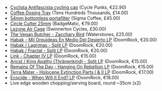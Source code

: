 - [Cyclista Antifascista cycling cap](https://cyclepunks.cc/product/ciclista-antifascista-cycling-cap/) (Cycle Punks, €22.90)
- [Coffee Dosing Tray](https://uk.tenshundredsthousands.com/products/coffee-dosing-tray) (Tens Hundreds Thousands, £14.00)
- [54mm bottomless portafilter](https://sigmacoffee.co.uk/collections/espresso-accessories/products/knodos-bottomless-portafilter?variant=44055744217329) (Sigma Coffee, £45.00)
- [Circle Cutter 25mm](https://www.badgematic.de/en/circle-cutter-type-2006) (BadgeMatic, €79.00)
- [Lezyne Air Cage](https://www.swinnertoncycles.co.uk/lezyne-bottle-cage-matrix-air-cage-p129206/s375774) (Swinnerton Cycles, £30.00)
- [The Vegan Butcher - Zacchary Bird](https://www.waterstones.com/book/the-vegan-butcher/zacchary-bird/9781922754097) (Waterstones, £25.00)
- [Habak - Mil Orquídeas En Medio Del Desierto LP](https://doomrock.com/music/lp/1543/habak-mil-orquideas...-lp-eu-press-3-versions) (DoomRock, €20.00)
- [Habak / Lagrimas - Split LP](https://doomrock.com/music/lp/1538/habak/lagrimas-split-lp-2.-versions) (DoomRock, €20.00)
- [Habak / Fractal - Split LP](https://doomrock.com/music/lp/1531/habak/fractal-split-lp) (DoomRock, €20.00)
- [Link - Chapter IV LP](https://doomrock.com/music/lp/652/link-chapter-iv-lp) (DoomRock, €15.00)
- [Ancst / King Apathy (Thränenkind) - Split LP](https://doomrock.com/music/lp/505/ancst/king-apathy-thraenenkind-split-lp-5.-versions) (DoomRock, €15.00)
- [Remains Of The Day - Hanging On Rebellion LP](https://doomrock.com/music/lp/934/remains-of-the-day-hanging-on-rebellion-lp-2.-versions) (DoomRock, €15.00)
- [Terra Mater - Holocene Extinction Parts I & II LP](https://doomrock.com/music/lp/1124/terra-mater-holocene-extinction-parts-i-ii-lp) (DoomRock, €17.00)
- [Ecocide - When Will It End? LP](https://doomrock.com/tofu-carnage-records/1185/ecocide-when-will-it-end-lp) (DoomRock, €18.00)
- Live edge wooden chopping/serving board, round ~35cm (x2)

<!-- - [Red tin wind-up cable car](https://thehendersonsshop.co.uk/products/red-tin-toy-cable-car) (The Hendersons Shop, £38.00) -->
<!-- - [Paine's Log Cabin Burner - Small](https://thehendersonsshop.co.uk/products/copy-of-paines-log-cabin-burner-small) (The Hendersons Shop, £11.99) -->
<!-- - [Discogs](https://www.discogs.com/wantlist?user=161) -->

<!--
- ~~[Makita SDS drill](https://www.toolstation.com/makita-3-function-800w-sds-rotary-hammer-drill/p20464) (Toolstation, £144.98)~~
- ~~[Enamel espresso cups](https://www.rinkit.com/products/130ml-white-enamel-espresso-cup-by-argon-tableware?variant=45183874760891) x2 (Rinkit, £1.60)~~
- ~~[AlpKit Exo-Rail saddle pack mount](https://alpkit.com/products/exo-rail-seat-pack-mounting-system) (AlpKit, £17.99)~~
- ~~[DF64 Gen 2 Single Dose Coffee Grinder](https://df64coffee.com/products/df64-gen-2-single-dose-coffee-grinder) (DF64 Coffee, £314.00)~~
- ~~[KeySmart SmartCard](https://www.getkeysmart.com/products/keysmart-smartcard) (KeySmart, $39.99)~~
- ~~[Travel tea mug](https://www.johnlewis.com/stanley-aerolight-transit-leak-proof-travel-mug-350ml/black/p110979714) (John Lewis, £31.99)~~
- ~~[Circular saw guide rails](https://www.toolstation.com/evolution-circular-saw-track-rail/p15722) (Toolstation, £51.98)~~
- ~~[Apple AirPods Pro](https://www.apple.com/uk/airpods-pro/) (Apple, £229.00)~~
- ~~[18 piece Matte finish Cutlery Set](https://utilitygreatbritain.co.uk/products/matt-finish-cutlery) (Utility, £90.00)~~
- ~~[Duralex Picardie glasses 16cl](https://www.rinkit.com/products/duralex-picardie-traditional-tumbler-glasses-130ml-set-of-6) (Rinkit, £7.19)~~
- ~~[Duralex Picardie glasses 36cl](https://www.rinkit.com/collections/duralex-picardie-range/products/duralex-picardie-traditional-tumbler-glasses-360ml-set-of-6) (Rinkit, £14.09)~~
- ~~[Precision / Jazz Style Bass Guitar Hard Case](https://hiscoxcases.com/products/precision-jazz-standard-bass-guitar-hard-case-pro-ii-spec) (Hiscox Cases, £159.00) - `@todo check size`~~
- ~~[Inflatable travel pillow](https://www.decathlon.co.uk/p/inflatable-trekking-pillow-mt500/_/R-p-343604) (Decathlon, £14.99)~~
- ~~[Anything You Can Cook, I Can Cook Vegan - Richard Makin ](https://www.waterstones.com/book/anything-you-can-cook-i-can-cook-vegan/richard-makin/9781526638410) (Waterstones, £25.00)~~
-->
